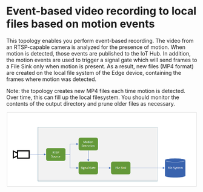 # Event-based video recording to local files based on motion events

This topology enables you perform event-based recording. The video from an RTSP-capable camera is analyzed for the presence of motion. When motion is detected, those events are published to the IoT Hub. In addition, the motion events are used to trigger a signal gate which will send frames to a File Sink only when motion is present. As a result, new files (MP4 format) are created on the local file system of the Edge device, containing the frames where motion was detected.

Note: the topology creates new MP4 files each time motion is detected. Over time, this can fill up the local filesystem. You should monitor the contents of the output directory and prune older files as necessary.
<br>
<p align="center">
  <img src="./topology.png" title="Event-based video recording to local files based on motion events"/>
</p>
<br>
